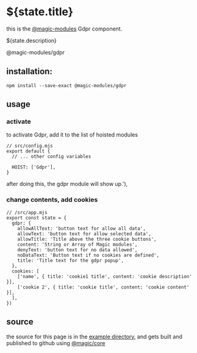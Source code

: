 # ${state.title}

this is the
[@magic-modules](https://github.com/magic-modules)
Gdpr component.

${state.description}

<GitBadges>@magic-modules/gdpr</GitBadges>

## installation:

`npm install --save-exact @magic-modules/gdpr`

## usage

### activate

to activate Gdpr, add it to the list of hoisted modules

```
// src/config.mjs
export default {
  // ... other config variables

  HOIST: ['Gdpr'],
}
```

after doing this, the gdpr module will show up.'),

### change contents, add cookies

```
// /src/app.mjs
export const state = {
  gdpr: {
    allowAllText: 'button text for allow all data',
    allowText: 'button text for allow selected data',
    allowTitle: 'Title above the three cookie buttons',
    content: 'String or Array of Magic modules',
    denyText: 'button text for no data allowed',
    noDataText: 'Button text if no cookies are defined',
    title: 'Title text for the gdpr popup',
  },
  cookies: [
    ['name', { title: 'cookie1 title', content: 'cookie description' }],
    ['cookie 2', { title: 'cookie title', content: 'cookie content' }],
  ],
})
```

## source

the source for this page is in the
[example directory](https://github.com/magic-modules/gdpr/tree/master/example),
and gets built and published to github using
[@magic/core](https://github.com/magic/core)
